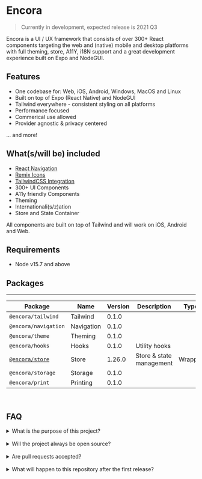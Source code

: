 # Encora

> Currently in development, expected release is 2021 Q3

Encora is a UI / UX framework that consists of over 300+ React components targeting the web and (native) mobile and desktop platforms with full theming, store, A11Y, i18N support and a great development experience built on Expo and NodeGUI.

## Features
- One codebase for: Web, iOS, Android, Windows, MacOS and Linux
- Built on top of Expo (React Native) and NodeGUI
- Tailwind everywhere - consistent styling on all platforms
- Performance focused
- Commerical use allowed
- Provider agnostic & privacy centered

... and more!

## What(s/will be) included

- [React Navigation](https://reactnavigation.org)
- [Remix Icons](https://remixicon.com)
- [TailwindCSS Integration](https://tailwindcss.com)
- 300+ UI Components
- A11y friendly Components
- Theming
- Internationali(s/z)ation
- Store and State Container

All components are built on top of Tailwind and will work on iOS, Android and Web.

## Requirements

- Node v15.7 and above

## Packages
---
| Package  			| Name 	  | Version | Description 		  | Type | Status
|---|---|---|---|---|---|
| `@encora/tailwind`  	| Tailwind   | 0.1.0   |   |   |
| `@encora/navigation`  | Navigation | 0.1.0   |   |   |
| `@encora/theme`  	| Theming	 | 0.1.0   |   |   |
| `@encora/hooks`  	| Hooks	 | 0.1.0   | Utility hooks  		  |   |
| [`@encora/store`](https://github.com/ForetagInc/Encora/tree/master/packages/store) 	| Store  	 | 1.26.0  | Store & state management | Wrapper  | Tests |
| `@encora/storage`  	| Storage 	 | 0.1.0   |   |   |
| `@encora/print`  	| Printing 	 | 0.1.0   |   |   |

<br />

## FAQ
<details>
	<summary>What is the  purpose of this project?</summary>
	<br />
	The idea is to allow for the development and deployment of high performance Web apps and Native mobile apps from one codebase, removing the need for multiple frontend codebases.
	<br />
	<br />
	We like the functionality of React, React Native, Redux, Tailwind and other tools, but we hate the boilerplate, verbosity and the lack integrations between these amazing tools, Encora is being created to address all this.
</details><br />
<details>
	<summary>Will the project always be open source?</summary>
	<br />
	Yes, we encourage everyone out to try, promote and provide feedback to improve Encora. The source will also be available during the development phase for complete transparency.
	<br />
	<br />
	Encora is built around and with various open source projects and therefor it is only fair to continue the tradition and provide credit where necessary.
</details><br />
<details>
	<summary>Are pull requests accepted?</summary>
	<br />
	Yes, but we encourage you to create an issue detailing your problem, and how your PR addresses that issue beforehand.
</details><br />
<details>
	<summary>What will happen to this repository after the first release?</summary>
	<br />
	A new repository will be created with the first release and the full source, this is to keep the codebase clean. The current repository will be archived.
</details>

<br />


